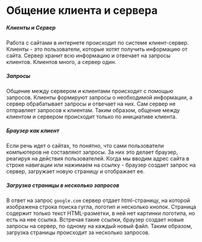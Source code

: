 # Общение клиента и сервера
##### Клиенты и Сервер
Работа с сайтами в интернете происходит по системе клиент-сервер. Клиенты - это пользователи, которые хотят получить информацию от сайта. Сервер хранит всю информацию и отвечает на запросы клиентов. Клиентов много, а сервер один.

##### Запросы
Общение между сервером и клиентами происходит с помощью запросов. Клиенты формируют запросы о необходимой информации, а сервер обрабатывает запросы и отвечает на них. Сам сервер не отправляет запросов к клиентам. Таким образом, общение между клиентом и сервером происходит только по инициативе клиента.

##### Браузер как клиент
Если речь идет о сайтах, то понятно, что сами пользователи компьютеров не составляют запросы. За них это делает браузер, реагируя на действия пользователей. Когда мы вводим адрес сайта в строке навигации или нажимаем на ссылку - браузер создает запрос на сервер, загружает новую страницу и отображает ее.

##### Загрузка страницы в несколько запросов
В ответ на запрос `google.com` сервер отдает html-страницу, на которой изображена строка поиска гугла, логотип и несколько кнопок. Страница содержит только текст HTML-разметки, в ней нет картинки логотипа, но есть на нее ссылка. Встречая такие ссылки, браузер создает новые запросы на сервер, по одному на каждый новый файл. Таким образом, загрузка страницы происходит за несколько запросов.

